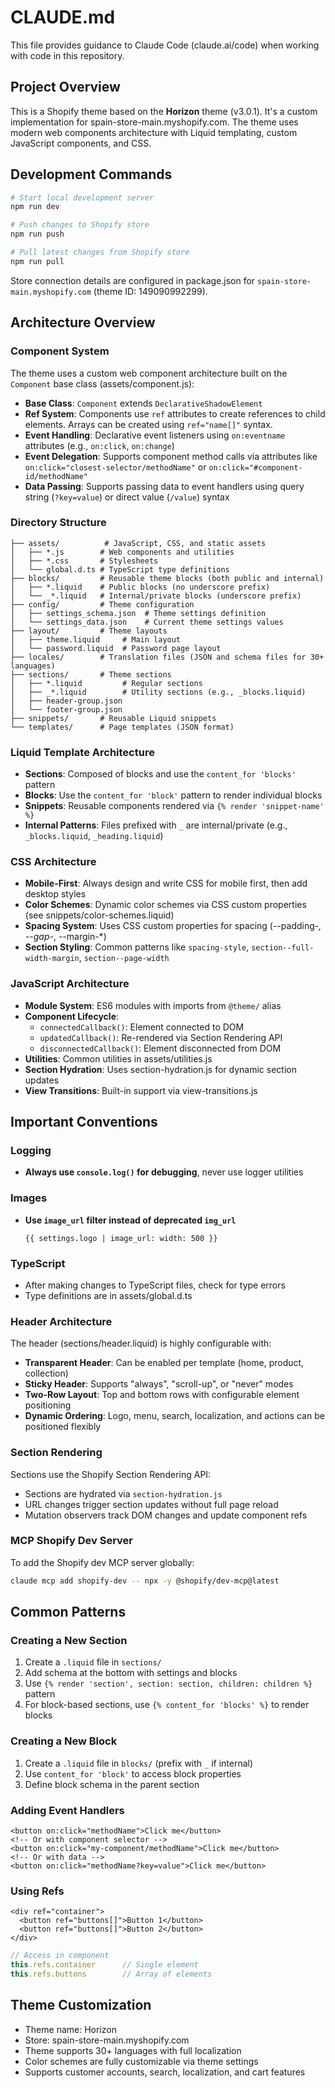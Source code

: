 # CLAUDE.md

This file provides guidance to Claude Code (claude.ai/code) when working with code in this repository.

## Project Overview

This is a Shopify theme based on the **Horizon** theme (v3.0.1). It's a custom implementation for spain-store-main.myshopify.com. The theme uses modern web components architecture with Liquid templating, custom JavaScript components, and CSS.

## Development Commands

```bash
# Start local development server
npm run dev

# Push changes to Shopify store
npm run push

# Pull latest changes from Shopify store
npm run pull
```

Store connection details are configured in package.json for `spain-store-main.myshopify.com` (theme ID: 149090992299).

## Architecture Overview

### Component System

The theme uses a custom web component architecture built on the `Component` base class (assets/component.js):

- **Base Class**: `Component` extends `DeclarativeShadowElement`
- **Ref System**: Components use `ref` attributes to create references to child elements. Arrays can be created using `ref="name[]"` syntax.
- **Event Handling**: Declarative event listeners using `on:eventname` attributes (e.g., `on:click`, `on:change`)
- **Event Delegation**: Supports component method calls via attributes like `on:click="closest-selector/methodName"` or `on:click="#component-id/methodName"`
- **Data Passing**: Supports passing data to event handlers using query string (`?key=value`) or direct value (`/value`) syntax

### Directory Structure

```
├── assets/          # JavaScript, CSS, and static assets
│   ├── *.js        # Web components and utilities
│   ├── *.css       # Stylesheets
│   └── global.d.ts # TypeScript type definitions
├── blocks/         # Reusable theme blocks (both public and internal)
│   ├── *.liquid    # Public blocks (no underscore prefix)
│   └── _*.liquid   # Internal/private blocks (underscore prefix)
├── config/         # Theme configuration
│   ├── settings_schema.json  # Theme settings definition
│   └── settings_data.json    # Current theme settings values
├── layout/         # Theme layouts
│   ├── theme.liquid     # Main layout
│   └── password.liquid  # Password page layout
├── locales/        # Translation files (JSON and schema files for 30+ languages)
├── sections/       # Theme sections
│   ├── *.liquid         # Regular sections
│   ├── _*.liquid        # Utility sections (e.g., _blocks.liquid)
│   ├── header-group.json
│   └── footer-group.json
├── snippets/       # Reusable Liquid snippets
└── templates/      # Page templates (JSON format)
```

### Liquid Template Architecture

- **Sections**: Composed of blocks and use the `content_for 'blocks'` pattern
- **Blocks**: Use the `content_for 'block'` pattern to render individual blocks
- **Snippets**: Reusable components rendered via `{% render 'snippet-name' %}`
- **Internal Patterns**: Files prefixed with `_` are internal/private (e.g., `_blocks.liquid`, `_heading.liquid`)

### CSS Architecture

- **Mobile-First**: Always design and write CSS for mobile first, then add desktop styles
- **Color Schemes**: Dynamic color schemes via CSS custom properties (see snippets/color-schemes.liquid)
- **Spacing System**: Uses CSS custom properties for spacing (--padding-*, --gap-*, --margin-*)
- **Section Styling**: Common patterns like `spacing-style`, `section--full-width-margin`, `section--page-width`

### JavaScript Architecture

- **Module System**: ES6 modules with imports from `@theme/` alias
- **Component Lifecycle**:
  - `connectedCallback()`: Element connected to DOM
  - `updatedCallback()`: Re-rendered via Section Rendering API
  - `disconnectedCallback()`: Element disconnected from DOM
- **Utilities**: Common utilities in assets/utilities.js
- **Section Hydration**: Uses section-hydration.js for dynamic section updates
- **View Transitions**: Built-in support via view-transitions.js

## Important Conventions

### Logging
- **Always use `console.log()` for debugging**, never use logger utilities

### Images
- **Use `image_url` filter instead of deprecated `img_url`**
  ```liquid
  {{ settings.logo | image_url: width: 500 }}
  ```

### TypeScript
- After making changes to TypeScript files, check for type errors
- Type definitions are in assets/global.d.ts

### Header Architecture

The header (sections/header.liquid) is highly configurable with:
- **Transparent Header**: Can be enabled per template (home, product, collection)
- **Sticky Header**: Supports "always", "scroll-up", or "never" modes
- **Two-Row Layout**: Top and bottom rows with configurable element positioning
- **Dynamic Ordering**: Logo, menu, search, localization, and actions can be positioned flexibly

### Section Rendering

Sections use the Shopify Section Rendering API:
- Sections are hydrated via `section-hydration.js`
- URL changes trigger section updates without full page reload
- Mutation observers track DOM changes and update component refs

### MCP Shopify Dev Server

To add the Shopify dev MCP server globally:
```bash
claude mcp add shopify-dev -- npx -y @shopify/dev-mcp@latest
```

## Common Patterns

### Creating a New Section
1. Create a `.liquid` file in `sections/`
2. Add schema at the bottom with settings and blocks
3. Use `{% render 'section', section: section, children: children %}` pattern
4. For block-based sections, use `{% content_for 'blocks' %}` to render blocks

### Creating a New Block
1. Create a `.liquid` file in `blocks/` (prefix with `_` if internal)
2. Use `content_for 'block'` to access block properties
3. Define block schema in the parent section

### Adding Event Handlers
```liquid
<button on:click="methodName">Click me</button>
<!-- Or with component selector -->
<button on:click="my-component/methodName">Click me</button>
<!-- Or with data -->
<button on:click="methodName?key=value">Click me</button>
```

### Using Refs
```liquid
<div ref="container">
  <button ref="buttons[]">Button 1</button>
  <button ref="buttons[]">Button 2</button>
</div>
```

```javascript
// Access in component
this.refs.container      // Single element
this.refs.buttons        // Array of elements
```

## Theme Customization

- Theme name: Horizon
- Store: spain-store-main.myshopify.com
- Theme supports 30+ languages with full localization
- Color schemes are fully customizable via theme settings
- Supports customer accounts, search, localization, and cart features
